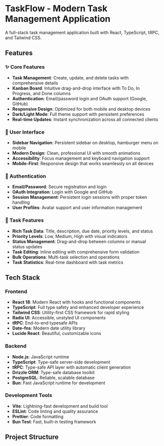 # TaskFlow - Modern Task Management Application

A full-stack task management application built with React, TypeScript, tRPC, and Tailwind CSS.

## Features

### ✨ Core Features
- **Task Management**: Create, update, and delete tasks with comprehensive details
- **Kanban Board**: Intuitive drag-and-drop interface with To Do, In Progress, and Done columns
- **Authentication**: Email/password login and OAuth support (Google, GitHub)
- **Responsive Design**: Optimized for both mobile and desktop devices
- **Dark/Light Mode**: Full theme support with persistent preferences
- **Real-time Updates**: Instant synchronization across all connected clients

### 📱 User Interface
- **Sidebar Navigation**: Persistent sidebar on desktop, hamburger menu on mobile
- **Modern Design**: Clean, professional UI with smooth animations
- **Accessibility**: Focus management and keyboard navigation support
- **Mobile-First**: Responsive design that works seamlessly on all devices

### 🔐 Authentication
- **Email/Password**: Secure registration and login
- **OAuth Integration**: Login with Google and GitHub
- **Session Management**: Persistent login sessions with proper token handling
- **User Profiles**: Avatar support and user information management

### 🎯 Task Features
- **Rich Task Data**: Title, description, due date, priority levels, and status
- **Priority Levels**: Low, Medium, High with visual indicators
- **Status Management**: Drag-and-drop between columns or manual status updates
- **Task Editing**: Inline editing with comprehensive form validation
- **Bulk Operations**: Multi-task selection and operations
- **Task Statistics**: Real-time dashboard with task metrics

## Tech Stack

### Frontend
- **React 18**: Modern React with hooks and functional components
- **TypeScript**: Full type safety and enhanced developer experience
- **Tailwind CSS**: Utility-first CSS framework for rapid styling
- **Radix UI**: Accessible, unstyled UI components
- **tRPC**: End-to-end typesafe APIs
- **Date-fns**: Modern date utility library
- **Lucide React**: Beautiful, customizable icons

### Backend
- **Node.js**: JavaScript runtime
- **TypeScript**: Type-safe server-side development
- **tRPC**: Type-safe API layer with automatic client generation
- **Drizzle ORM**: Type-safe database toolkit
- **PostgreSQL**: Reliable, scalable database
- **Bun**: Fast JavaScript runtime for development

### Development Tools
- **Vite**: Lightning-fast development and build tool
- **ESLint**: Code linting and quality assurance
- **Prettier**: Code formatting
- **Bun Test**: Fast, built-in testing framework

## Project Structure